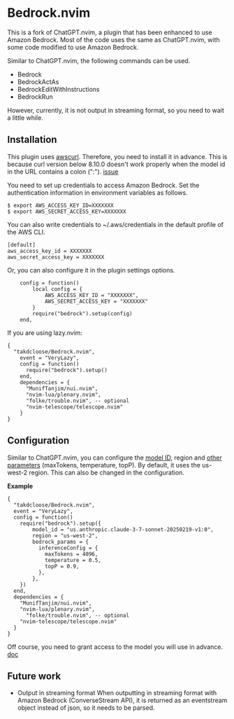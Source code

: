 # Bedrock.nvim

This is a fork of ChatGPT.nvim, a plugin that has been enhanced to use Amazon Bedrock.
Most of the code uses the same as ChatGPT.nvim, with some code modified to use Amazon Bedrock.

Similar to ChatGPT.nvim, the following commands can be used.

- Bedrock 
- BedrockActAs
- BedrockEditWithInstructions
- BedrockRun

However, currently, it is not output in streaming format, so you need to wait a little while.

## Installation

This plugin uses [awscurl](https://github.com/okigan/awscurl). Therefore, you need to install it in advance.
This is because curl version below 8.10.0 doesn't work properly when the model id in the URL contains a colon (":"). [issue](https://github.com/curl/curl/issues/13754)

You need to set up credentials to access Amazon Bedrock.
Set the authentication information in environment variables as follows.

```shell
$ export AWS_ACCESS_KEY_ID=XXXXXXX
$ export AWS_SECRET_ACCESS_KEY=XXXXXXX
```

You can also write credentials to ~/.aws/credentials in the default profile of the AWS CLI.

```
[default]
aws_access_key_id = XXXXXXX
aws_secret_access_key = XXXXXXX
```

Or, you can also configure it in the plugin settings options.

```
    config = function()
        local config = {
            AWS_ACCESS_KEY_ID = "XXXXXXX",
            AWS_SECRET_ACCESS_KEY = "XXXXXXX"
        }
        require("bedrock").setup(config)
    end,
```

If you are using lazy.nvim:

```
{
  "takdcloose/Bedrock.nvim",
    event = "VeryLazy",
    config = function()
      require("bedrock").setup()
    end,
    dependencies = {
      "MunifTanjim/nui.nvim",
      "nvim-lua/plenary.nvim",
      "folke/trouble.nvim", -- optional
      "nvim-telescope/telescope.nvim"
    }
}
```

## Configuration

Similar to ChatGPT.nvim, you can configure the [model ID](https://docs.aws.amazon.com/bedrock/latest/userguide/models-supported.html), region and [other parameters](https://docs.aws.amazon.com/ja_jp/bedrock/latest/APIReference/API_runtime_InferenceConfiguration.html) (maxTokens, temperature, topP).
By default, it uses the us-west-2 region. This can also be changed in the configuration.


**Example**

```
{
  "takdcloose/Bedrock.nvim",
  event = "VeryLazy",
  config = function()
    require("bedrock").setup({
        model_id = "us.anthropic.claude-3-7-sonnet-20250219-v1:0",
        region = "us-west-2",
        bedrock_params = {
          inferenceConfig = {
            maxTokens = 4096,
            temperature = 0.5,
            topP = 0.9,
          },
        },
    })
  end,
  dependencies = {
    "MunifTanjim/nui.nvim",
    "nvim-lua/plenary.nvim",
      "folke/trouble.nvim", -- optional
    "nvim-telescope/telescope.nvim"
  }
}
```

Off course, you need to grant access to the model you will use in advance. [doc](https://docs.aws.amazon.com/bedrock/latest/userguide/model-access.html)

## Future work

- Output in streaming format
When outputting in streaming format with Amazon Bedrock (ConverseStream API), it is returned as an eventstream object instead of json, so it needs to be parsed.

